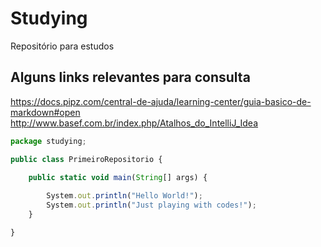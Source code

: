 # Studying 
Repositório para estudos

## Alguns links relevantes para consulta
<https://docs.pipz.com/central-de-ajuda/learning-center/guia-basico-de-markdown#open>
<http://www.basef.com.br/index.php/Atalhos_do_IntelliJ_Idea>

~~~javascript 
package studying;

public class PrimeiroRepositorio {

	public static void main(String[] args) {
    
		System.out.println("Hello World!");
		System.out.println("Just playing with codes!");
	}

}
